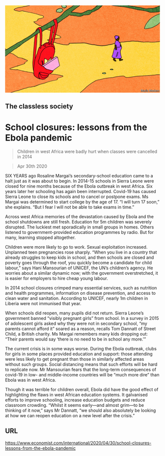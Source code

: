 ![](./images/20200502_IRD002_0.jpg)

## The classless society

# School closures: lessons from the Ebola pandemic

> Children in west Africa were badly hurt when classes were cancelled in 2014

> Apr 30th 2020

SIX YEARS ago Rosaline Margai’s secondary-school education came to a halt just as it was about to begin. In 2014-15 schools in Sierra Leone were closed for nine months because of the Ebola outbreak in west Africa. Six years later her schooling has again been interrupted. Covid-19 has caused Sierra Leone to close its schools and to cancel or postpone exams. Ms Margai was determined to start college by the age of 17. “I will turn 17 soon,” she explains. “But I fear I will not be able to take exams in time.”

Across west Africa memories of the devastation caused by Ebola and the school shutdowns are still fresh. Education for 5m children was severely disrupted. The luckiest met sporadically in small groups in homes. Others listened to government-provided education programmes by radio. But for many, learning stopped altogether.

Children were more likely to go to work. Sexual exploitation increased. Unplanned teen pregnancies rose sharply. “When you live in a country that already struggles to keep kids in school, and then schools are closed and poverty goes through the roof, you quickly become a candidate for child labour,” says Hani Mansourian of UNICEF, the UN’s children’s agency. He worries about a similar dynamic now; with the government overstretched, it is easier for employers to hire cheap young labour.

In 2014 school closures crimped many essential services, such as nutrition and health programmes, information on disease prevention, and access to clean water and sanitation. According to UNICEF, nearly 1m children in Liberia were not immunised that year.

When schools did reopen, many pupils did not return. Sierra Leone’s government banned “visibly pregnant girls” from school. In a survey in 2015 of adolescent girls asked why they were not in secondary school, “my parents cannot afford it” soared as a reason, recalls Tom Dannatt of Street Child, a British charity. Ms Margai remembers many kids dropping out: “Their parents would say ‘there is no need to be in school any more.’”

The current crisis is in some ways worse. During the Ebola outbreak, clubs for girls in some places provided education and support: those attending were less likely to get pregnant than those in similarly affected areas without such groups. Social distancing means that such efforts will be hard to replicate now. Mr Mansourian fears that the long-term consequences of covid-19 in low- and middle-income countries will be “much more dire” than Ebola was in west Africa.

Though it was terrible for children overall, Ebola did have the good effect of highlighting the flaws in west African education systems. It galvanised efforts to improve schooling, increase education budgets and reduce classroom crowding. “Whilst it seems early—and almost grim—to be thinking of it now,” says Mr Dannatt, “we should also absolutely be looking at how we can reopen education on a new level after the crisis.”

## URL

https://www.economist.com/international/2020/04/30/school-closures-lessons-from-the-ebola-pandemic
